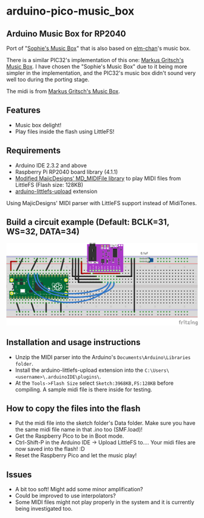 # arduino-pico-music_box

## Arduino Music Box for RP2040

Port of "[Sophie's Music Box](https://www.craigandheather.net/celemusicbox.html)" that is also based on [elm-chan](http://elm-chan.org/works/mxb/report.html)'s music box.

There is a similar PIC32's implementation of this one: [Markus Gritsch's Music Box](http://dangerousprototypes.com/forum/index.php?topic=3472.0). I have chosen the "Sophie's Music Box" due to it being more simpler in the implementation, and the PIC32's music box didn't sound very well too during the porting stage.

The midi is from [Markus Gritsch's Music Box](http://dangerousprototypes.com/forum/index.php?topic=3472.0).

## Features
- Music box delight!
- Play files inside the flash using LittleFS!

## Requirements
- Arduino IDE 2.3.2 and above
- Raspberry Pi RP2040 board library (4.1.1)
- [Modified MajicDesigns' MD_MIDIFile library](https://github.com/nyh-workshop/MD_MIDIFile) to play MIDI files from LittleFS (Flash size: 128KB)
- [arduino-littlefs-upload](https://github.com/earlephilhower/arduino-littlefs-upload) extension

Using MajicDesigns' MIDI parser with LittleFS support instead of MidiTones.

## Build a circuit example (Default: BCLK=31, WS=32, DATA=34)

![circuit example](pico-fmSynth_bb.png)

## Installation and usage instructions

- Unzip the MIDI parser into the Arduino's `Documents\Arduino\Libraries folder`.
- Install the arduino-littlefs-upload extension into the `C:\Users\<username>\.arduinoIDE\plugins\`.
- At the `Tools->Flash Size` select `Sketch:3968KB,FS:128KB` before compiling.
A sample midi file is there inside for testing.

## How to copy the files into the flash
- Put the midi file into the sketch folder's Data folder. Make sure you have the same midi file name in that .ino too (SMF.load)!
- Get the Raspberry Pico to be in Boot mode.
- Ctrl-Shift-P in the Arduino IDE -> Upload LittleFS to.... Your midi files are now saved into the flash! :D
- Reset the Raspberry Pico and let the music play!

## Issues
- A bit too soft! Might add some minor amplification?
- Could be improved to use interpolators?
- Some MIDI files might not play properly in the system and it is currently being investigated too.